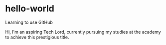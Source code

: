 # hello-world
Learning to use GitHub

Hi, I'm an aspiring Tech Lord, currently pursuing my studies at the academy to achieve this prestigious title. 

